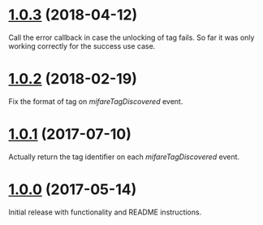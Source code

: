 <a name="1.0.3"></a>
# [1.0.3](https://github.com/RoopeHakulinen/cordova-plugin-mifare-ultralight/blob/master/CHANGELOG.md#1.0.3) (2018-04-12)

Call the error callback in case the unlocking of tag fails. So far it was only working correctly for the success use case.

<a name="1.0.2"></a>
# [1.0.2](https://github.com/RoopeHakulinen/cordova-plugin-mifare-ultralight/blob/master/CHANGELOG.md#1.0.2) (2018-02-19)

Fix the format of tag on _mifareTagDiscovered_ event.

<a name="1.0.1"></a>
# [1.0.1](https://github.com/RoopeHakulinen/cordova-plugin-mifare-ultralight/blob/master/CHANGELOG.md#1.0.1) (2017-07-10)

Actually return the tag identifier on each _mifareTagDiscovered_ event.

<a name="1.0.0"></a>
# [1.0.0](https://github.com/RoopeHakulinen/cordova-plugin-mifare-ultralight/blob/master/CHANGELOG.md#1.0.0) (2017-05-14)

Initial release with functionality and README instructions.